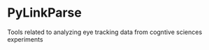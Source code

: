 PyLinkParse
===========

Tools related to analyzing eye tracking data from cogntive sciences experiments
